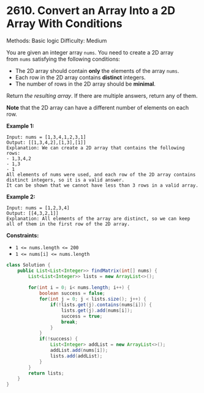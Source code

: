 # 2610. Convert an Array Into a 2D Array With Conditions

Methods: Basic logic
Difficulty: Medium

You are given an integer array `nums`. You need to create a 2D array from `nums` satisfying the following conditions:

- The 2D array should contain **only** the elements of the array `nums`.
- Each row in the 2D array contains **distinct** integers.
- The number of rows in the 2D array should be **minimal**.

Return *the resulting array*. If there are multiple answers, return any of them.

**Note** that the 2D array can have a different number of elements on each row.

**Example 1:**

```
Input: nums = [1,3,4,1,2,3,1]
Output: [[1,3,4,2],[1,3],[1]]
Explanation: We can create a 2D array that contains the following rows:
- 1,3,4,2
- 1,3
- 1
All elements of nums were used, and each row of the 2D array contains distinct integers, so it is a valid answer.
It can be shown that we cannot have less than 3 rows in a valid array.
```

**Example 2:**

```
Input: nums = [1,2,3,4]
Output: [[4,3,2,1]]
Explanation: All elements of the array are distinct, so we can keep all of them in the first row of the 2D array.

```

**Constraints:**

- `1 <= nums.length <= 200`
- `1 <= nums[i] <= nums.length`

```java
class Solution {
    public List<List<Integer>> findMatrix(int[] nums) {
        List<List<Integer>> lists = new ArrayList<>();
        
        for(int i = 0; i< nums.length; i++) {
            boolean success = false;
            for(int j = 0; j < lists.size(); j++) {
                if(!lists.get(j).contains(nums[i])) {
                    lists.get(j).add(nums[i]);
                    success = true;
                    break;
                }
            }
            if(!success) {
                List<Integer> addList = new ArrayList<>();
                addList.add(nums[i]);
                lists.add(addList);
            }
        }
        return lists;
    }
}
```